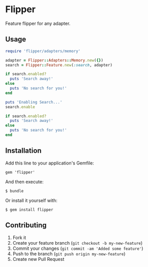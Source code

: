 # Flipper

Feature flipper for any adapter.

## Usage

```ruby
require 'flipper/adapters/memory'

adapter = Flipper::Adapters::Memory.new({})
search = Flipper::Feature.new(:search, adapter)

if search.enabled?
  puts 'Search away!'
else
  puts 'No search for you!'
end

puts 'Enabling Search...'
search.enable

if search.enabled?
  puts 'Search away!'
else
  puts 'No search for you!'
end
```

## Installation

Add this line to your application's Gemfile:

    gem 'flipper'

And then execute:

    $ bundle

Or install it yourself with:

    $ gem install flipper

## Contributing

1. Fork it
2. Create your feature branch (`git checkout -b my-new-feature`)
3. Commit your changes (`git commit -am 'Added some feature'`)
4. Push to the branch (`git push origin my-new-feature`)
5. Create new Pull Request
